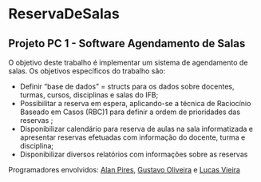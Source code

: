 # ReservaDeSalas
Projeto PC 1 - Software Agendamento de Salas
---
O objetivo deste trabalho é implementar um sistema de agendamento de salas. Os objetivos
específicos do trabalho são:
+ Definir “base de dados” = structs para os dados sobre docentes, turmas, cursos, disciplinas e
salas do IFB;
+ Possibilitar a reserva em espera, aplicando-se a técnica de Raciocínio Baseado em Casos
(RBC)1
para definir a ordem de prioridades das reservas ;
+ Disponibilizar calendário para reserva de aulas na sala informatizada e apresentar reservas
efetuadas com informação do docente, turma e disciplina;
+ Disponibilizar diversos relatórios com informações sobre as reservas

Programadores envolvidos: [Alan Pires](https://www.github.com/Cziek), [Gustavo Oliveira](https://www.github.com/n0tch) e [Lucas Vieira](https://www.github.com/vieiralc)